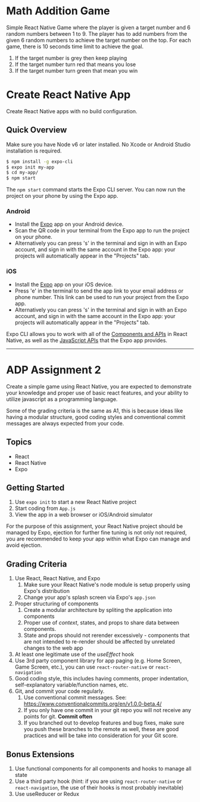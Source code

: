 # Math Addition Game

Simple React Native Game where the player is given a target number and 6 random numbers
between 1 to 9. The player has to add numbers from the given 6 random numbers to
achieve the target number on the top.  For each game, there is 10 seconds time limit
to achieve the goal.

1) If the target number is grey then keep playing
2) If the target number turn red that means you lose 
3) If the target number turn green that mean you win

# Create React Native App

Create React Native apps with no build configuration.

## Quick Overview

Make sure you have Node v6 or later installed. No Xcode or Android Studio installation is required.

```sh
$ npm install -g expo-cli
$ expo init my-app
$ cd my-app/
$ npm start
```

The `npm start` command starts the Expo CLI server. You can now run the project on your phone by using the Expo app.

### Android

- Install the [Expo](https://expo.io) app on your Android device.
- Scan the QR code in your terminal from the Expo app to run the project on your phone.
- Alternatively you can press 's' in the terminal and sign in with an Expo account, and sign in with the same account in the Expo app: your projects will automatically appear in the "Projects" tab.

### iOS

- Install the [Expo](https://expo.io) app on your iOS device.
- Press 'e' in the terminal to send the app link to your email address or phone number. This link can be used to run your project from the Expo app.
- Alternatively you can press 's' in the terminal and sign in with an Expo account, and sign in with the same account in the Expo app: your projects will automatically appear in the "Projects" tab.

Expo CLI allows you to work with all of the [Components and APIs](https://facebook.github.io/react-native/docs/getting-started.html) in React Native, as well as the [JavaScript APIs](https://docs.expo.io/versions/latest/sdk/index.html) that the Expo app provides.


-----------------------------------------------------------------------------------------

# ADP Assignment 2

Create a simple game using React Native, you are expected to demonstrate your knowledge and proper use of basic react features, and your ability to utilize javascript as a programming language.

Some of the grading criteria is the same as A1, this is because ideas like having a modular structure, good coding styles and conventional commit messages are always expected from your code.

## Topics

* React
* React Native
* Expo

## Getting Started

1. Use `expo init` to start a new React Native project
2. Start coding from `App.js`
3. View the app in a web browser or iOS/Android simulator

For the purpose of this assignment, your React Native project should be managed by Expo, ejection for further fine tuning is not only not required, you are recommended to keep your app within what Expo can manage and avoid ejection.

## Grading Criteria

1. Use React, React Native, and Expo
   1. Make sure your React Native's node module is setup properly using Expo's distribution
   2. Change your app's splash screen via Expo's `app.json`
2. Proper structuring of components
   1. Create a modular architecture by spliting the application into components
   2. Proper use of *context*, states, and props to share data between components.
   3. State and props should not rerender excessively - components that are not intended to re-render should be affected by unrelated changes to the web app
3. At least one legitimate use of the *useEffect* hook
4. Use 3rd party component library for app paging (e.g. Home Screen, Game Screen, etc.), you can use `react-router-native` or `react-navigation`
5. Good coding style, this includes having comments, proper indentation, self-explanatory variable/function names, etc.
6. Git, and commit your code regularly.
   1. Use conventional commit messages. See: https://www.conventionalcommits.org/en/v1.0.0-beta.4/
   2. If you only have one commit in your git repo you will not receive any points for git. **Commit often**
   3. If you branched out to develop features and bug fixes, make sure you push these branches to the remote as well, these are good practices and will be take into consideration for your Git score.

## Bonus Extensions

1. Use functional components for all components and hooks to manage all state
2. Use a third party hook (hint: if you are using `react-router-native` or `react-navigation`, the use of their hooks is most probably inevitable)
3. Use useReducer or Redux